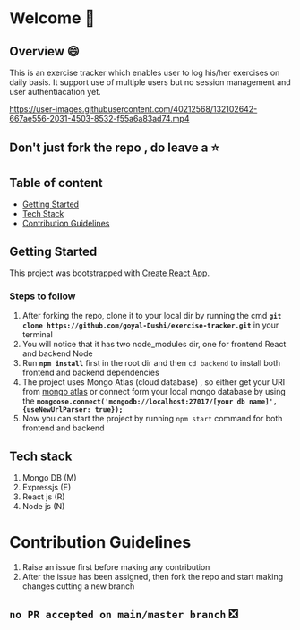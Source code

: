 # Welcome 👋

## Overview 😄
This is an exercise tracker which enables user to log his/her exercises on daily basis. It support use of multiple users but no session management and user authentiacation yet. 



https://user-images.githubusercontent.com/40212568/132102642-667ae556-2031-4503-8532-f55a6a83ad74.mp4



## Don't just fork the repo , do leave a ⭐

## Table of content
* [Getting Started](##getting-started)
* [Tech Stack](##tech-stack)
* [Contribution Guidelines](#contribution-guidelines)

## Getting Started
This project was bootstrapped with [Create React App](https://github.com/facebook/create-react-app).

### Steps to follow 
1) After forking the repo, clone it to your local dir by running the cmd **`git clone https://github.com/goyal-Dushi/exercise-tracker.git`** in your terminal
2) You will notice that it has two node_modules dir, one for frontend React and backend Node 
3) Run  **`npm install`** first in the root dir and then `cd backend` to install both frontend and backend dependencies 
4) The project uses Mongo Atlas (cloud database) , so either get your URI from [mongo atlas](https://docs.atlas.mongodb.com/getting-started/) or connect form your local mongo database by using the **`mongoose.connect('mongodb://localhost:27017/[your db name]', {useNewUrlParser: true});`**
5) Now you can start the project by running `npm start` command for both frontend and backend

## Tech stack 
1) Mongo DB (M)
2) Expressjs (E)
3) React js (R)
4) Node js (N)

# Contribution Guidelines
1) Raise an issue first before making any contribution 
2) After the issue has been assigned, then fork the repo and start making changes cutting a new branch 
  
  ## `no PR accepted on main/master branch` ❎

